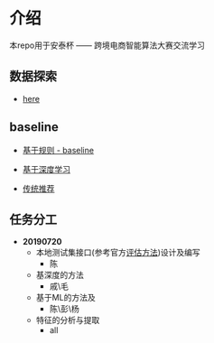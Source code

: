 # 介绍
本repo用于安泰杯 —— 跨境电商智能算法大赛交流学习

## 数据探索
- [here](https://tianchi.aliyun.com/notebook-ai/detail?spm=5176.12586969.1002.9.7404238aEWDucd&postId=64831)

## baseline

- [基于规则 - baseline](https://zhuanlan.zhihu.com/p/74119672?utm_medium=social&utm_source=com.tencent.tim&utm_oi=555381879923224576)

- [基于深度学习](https://zhuanlan.zhihu.com/p/32078473)

- [传统推荐](https://tianchi.aliyun.com/notebook-ai/detail?spm=5176.12586969.1002.3.7404238aEWDucd&postId=65062)


## 任务分工
- **20190720**
  - 本地测试集接口(参考官方[评估方法](https://tianchi.aliyun.com/competition/entrance/231718/information))设计及编写
    - 陈
  - 基深度的方法
    - 戚\毛
  - 基于ML的方法及 
    - 陈\彭\杨
  - 特征的分析与提取
    - all







